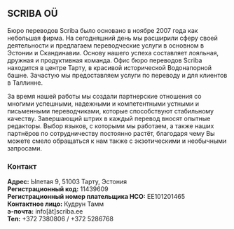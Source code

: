 ## SCRIBA OÜ

Бюро переводов Scriba было основано в ноябре 2007 года как небольшая фирма. На сегодняшний день мы расширили сферу своей деятельности и предлагаем переводческие услуги в основном в Эстонии и Скандинавии. Основу нашего успеха составляет лояльная, дружная и продуктивная команда. Офис бюро переводов Scriba находится в центре Тарту, в красивой исторической Водонапорной башне. Зачастую мы предоставляем услуги по переводу и для клиентов в Таллинне.

За время нашей работы мы создали партнерские отношения со многими успешными, надежными и компетентными устными и письменными переводчиками, которые способствуют стабильному качеству. Завершающий штрих в каждый перевод вносят опытные редакторы. Выбор языков, с которыми мы работаем, а также наших партнёров по сотрудничеству постоянно растёт, благодаря чему Вы можете смело обращаться к нам также с экзотическими и необычными запросами.

### Контакт

**Адрес:** Ыпетая 9, 51003 Тарту, Эстония<br>
**Регистрационный код:** 11439609<br>
**Регистрационный номер плательщика НСО:** EE101201465<br>
**Контактное лицо:** Кудрун Тамм<br>
**э-почта:** info[ät]scriba.ee<br>
**Тел:** +372 7380806 / +372 5286768<br>
